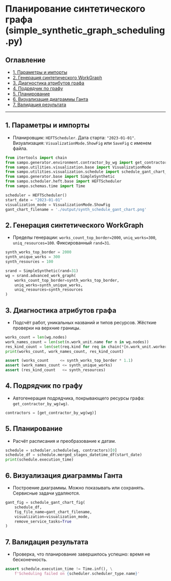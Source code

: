 # Планирование синтетического графа (simple\_synthetic\_graph\_scheduling.py)

## Оглавление

* [1. Параметры и импорты](#1-параметры-и-импорты)
* [2. Генерация синтетического WorkGraph](#2-генерация-синтетического-workgraph)
* [3. Диагностика атрибутов графа](#3-диагностика-атрибутов-графа)
* [4. Подрядчик по графу](#4-подрядчик-по-графу)
* [5. Планирование](#5-планирование)
* [6. Визуализация диаграммы Ганта](#6-визуализация-диаграммы-ганта)
* [7. Валидация результата](#7-валидация-результата)

---

## 1. Параметры и импорты

* Планировщик: `HEFTScheduler`. Дата старта: `"2023-01-01"`. Визуализация: `VisualizationMode.ShowFig` или `SaveFig` с именем файла.&#x20;

```python
from itertools import chain
from sampo.generator.environment.contractor_by_wg import get_contractor_by_wg
from sampo.utilities.visualization.base import VisualizationMode
from sampo.utilities.visualization.schedule import schedule_gant_chart_fig
from sampo.generator.base import SimpleSynthetic
from sampo.scheduler.heft.base import HEFTScheduler
from sampo.schemas.time import Time

scheduler = HEFTScheduler()
start_date = "2023-01-01"
visualization_mode = VisualizationMode.ShowFig
gant_chart_filename = './output/synth_schedule_gant_chart.png'
```

## 2. Генерация синтетического WorkGraph

* Пределы генерации: `works_count_top_border=2000`, `uniq_works=300`, `uniq_resources=100`. Фиксированный `rand=31`.&#x20;

```python
synth_works_top_border = 2000
synth_unique_works = 300
synth_resources = 100

srand = SimpleSynthetic(rand=31)
wg = srand.advanced_work_graph(
    works_count_top_border=synth_works_top_border,
    uniq_works=synth_unique_works,
    uniq_resources=synth_resources
)
```

## 3. Диагностика атрибутов графа

* Подсчёт работ, уникальных названий и типов ресурсов. Жёсткие проверки на верхние границы.&#x20;

```python
works_count = len(wg.nodes)
work_names_count = len(set(n.work_unit.name for n in wg.nodes))
res_kind_count = len(set(req.kind for req in chain(*[n.work_unit.worker_reqs for n in wg.nodes])))
print(works_count, work_names_count, res_kind_count)

assert (works_count     <= synth_works_top_border * 1.1)
assert (work_names_count <= synth_unique_works)
assert (res_kind_count   <= synth_resources)
```

## 4. Подрядчик по графу

* Автогенерация подрядчика, покрывающего ресурсы графа: `get_contractor_by_wg(wg)`.&#x20;

```python
contractors = [get_contractor_by_wg(wg)]
```

## 5. Планирование

* Расчёт расписания и преобразование к датам.&#x20;

```python
schedule = scheduler.schedule(wg, contractors)[0]
schedule_df = schedule.merged_stages_datetime_df(start_date)
print(schedule.execution_time)
```

## 6. Визуализация диаграммы Ганта

* Построение диаграммы. Можно показывать или сохранять. Сервисные задачи удаляются.&#x20;

```python
gant_fig = schedule_gant_chart_fig(
    schedule_df,
    fig_file_name=gant_chart_filename,
    visualization=visualization_mode,
    remove_service_tasks=True
)
```

## 7. Валидация результата

* Проверка, что планирование завершилось успешно: время не бесконечность.&#x20;

```python
assert schedule.execution_time != Time.inf(), \
    f'Scheduling failed on {scheduler.scheduler_type.name}'
```
